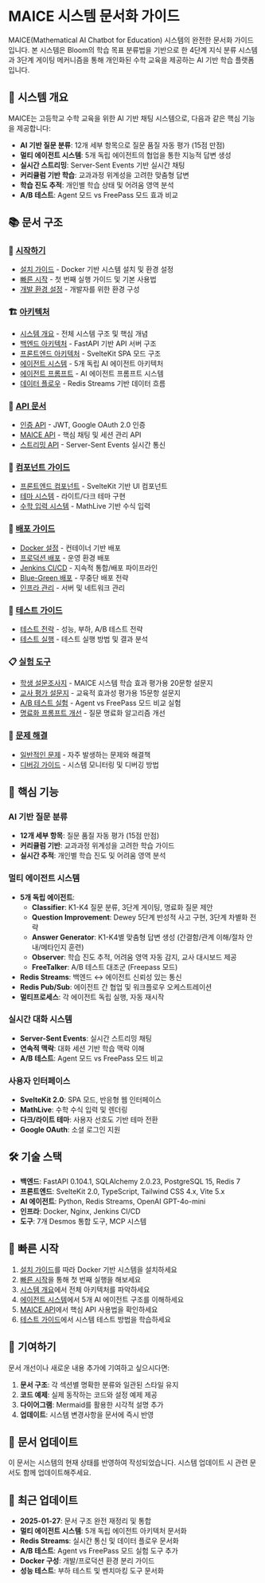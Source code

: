 # MAICE 시스템 문서화 가이드

MAICE(Mathematical AI Chatbot for Education) 시스템의 완전한 문서화 가이드입니다. 본 시스템은 Bloom의 학습 목표 분류법을 기반으로 한 4단계 지식 분류 시스템과 3단계 게이팅 메커니즘을 통해 개인화된 수학 교육을 제공하는 AI 기반 학습 플랫폼입니다.

## 🎯 시스템 개요

MAICE는 고등학교 수학 교육을 위한 AI 기반 채팅 시스템으로, 다음과 같은 핵심 기능을 제공합니다:

- **AI 기반 질문 분류**: 12개 세부 항목으로 질문 품질 자동 평가 (15점 만점)
- **멀티 에이전트 시스템**: 5개 독립 에이전트의 협업을 통한 지능적 답변 생성
- **실시간 스트리밍**: Server-Sent Events 기반 실시간 채팅
- **커리큘럼 기반 학습**: 교과과정 위계성을 고려한 맞춤형 답변
- **학습 진도 추적**: 개인별 학습 상태 및 어려움 영역 분석
- **A/B 테스트**: Agent 모드 vs FreePass 모드 효과 비교

## 📚 문서 구조

### 🚀 [시작하기](./getting-started/)
- [설치 가이드](./getting-started/installation.md) - Docker 기반 시스템 설치 및 환경 설정
- [빠른 시작](./getting-started/quick-start.md) - 첫 번째 실행 가이드 및 기본 사용법
- [개발 환경 설정](./getting-started/development-setup.md) - 개발자를 위한 환경 구성

### 🏗️ [아키텍처](./architecture/)
- [시스템 개요](./architecture/overview.md) - 전체 시스템 구조 및 핵심 개념
- [백엔드 아키텍처](./architecture/backend-architecture.md) - FastAPI 기반 API 서버 구조
- [프론트엔드 아키텍처](./architecture/frontend-architecture.md) - SvelteKit SPA 모드 구조
- [에이전트 시스템](./architecture/agent-system.md) - 5개 독립 AI 에이전트 아키텍처
- [에이전트 프롬프트](./architecture/agent-prompts.md) - AI 에이전트 프롬프트 시스템
- [데이터 플로우](./architecture/data-flow.md) - Redis Streams 기반 데이터 흐름

### 🔌 [API 문서](./api/)
- [인증 API](./api/authentication.md) - JWT, Google OAuth 2.0 인증
- [MAICE API](./api/maice-api.md) - 핵심 채팅 및 세션 관리 API
- [스트리밍 API](./api/streaming-api.md) - Server-Sent Events 실시간 통신

### 🧩 [컴포넌트 가이드](./components/)
- [프론트엔드 컴포넌트](./components/frontend-components.md) - SvelteKit 기반 UI 컴포넌트
- [테마 시스템](./components/theme-system.md) - 라이트/다크 테마 구현
- [수학 입력 시스템](./components/math-input.md) - MathLive 기반 수식 입력

### 🚀 [배포 가이드](./deployment/)
- [Docker 설정](./deployment/docker-setup.md) - 컨테이너 기반 배포
- [프로덕션 배포](./deployment/production-deployment.md) - 운영 환경 배포
- [Jenkins CI/CD](./deployment/jenkins-ci.md) - 지속적 통합/배포 파이프라인
- [Blue-Green 배포](./deployment/BLUE_GREEN_DEPLOYMENT_GUIDE.md) - 무중단 배포 전략
- [인프라 관리](./deployment/infrastructure-management.md) - 서버 및 네트워크 관리

### 🧪 [테스트 가이드](./testing/)
- [테스트 전략](./testing/testing-strategy.md) - 성능, 부하, A/B 테스트 전략
- [테스트 실행](./testing/test-execution.md) - 테스트 실행 방법 및 결과 분석

### 📋 [실험 도구](./experiments/)
- [학생 설문조사지](./experiments/student_survey_questionnaire.md) - MAICE 시스템 학습 효과 평가용 20문항 설문지
- [교사 평가 설문지](./experiments/teacher_evaluation_questionnaire.md) - 교육적 효과성 평가용 15문항 설문지
- [A/B 테스트 실험](./experiments/AB_TEST_EXPERIMENT_PLAN.md) - Agent vs FreePass 모드 비교 실험
- [명료화 프롬프트 개선](./experiments/CLARIFICATION_PROMPT_IMPROVEMENT.md) - 질문 명료화 알고리즘 개선

### 🔧 [문제 해결](./troubleshooting/)
- [일반적인 문제](./troubleshooting/common-issues.md) - 자주 발생하는 문제와 해결책
- [디버깅 가이드](./troubleshooting/debugging-guide.md) - 시스템 모니터링 및 디버깅 방법

## 🎯 핵심 기능

### AI 기반 질문 분류
- **12개 세부 항목**: 질문 품질 자동 평가 (15점 만점)
- **커리큘럼 기반**: 교과과정 위계성을 고려한 학습 가이드
- **실시간 추적**: 개인별 학습 진도 및 어려움 영역 분석

### 멀티 에이전트 시스템
- **5개 독립 에이전트**:
  - **Classifier**: K1-K4 질문 분류, 3단계 게이팅, 명료화 질문 제안
  - **Question Improvement**: Dewey 5단계 반성적 사고 구현, 3단계 차별화 전략
  - **Answer Generator**: K1-K4별 맞춤형 답변 생성 (간결함/관계 이해/절차 안내/메타인지 훈련)
  - **Observer**: 학습 진도 추적, 어려움 영역 자동 감지, 교사 대시보드 제공
  - **FreeTalker**: A/B 테스트 대조군 (Freepass 모드)
- **Redis Streams**: 백엔드 ↔ 에이전트 신뢰성 있는 통신
- **Redis Pub/Sub**: 에이전트 간 협업 및 워크플로우 오케스트레이션
- **멀티프로세스**: 각 에이전트 독립 실행, 자동 재시작

### 실시간 대화 시스템
- **Server-Sent Events**: 실시간 스트리밍 채팅
- **연속적 맥락**: 대화 세션 기반 학습 맥락 이해
- **A/B 테스트**: Agent 모드 vs FreePass 모드 비교

### 사용자 인터페이스
- **SvelteKit 2.0**: SPA 모드, 반응형 웹 인터페이스
- **MathLive**: 수학 수식 입력 및 렌더링
- **다크/라이트 테마**: 사용자 선호도 기반 테마 전환
- **Google OAuth**: 소셜 로그인 지원

## 🛠️ 기술 스택

- **백엔드**: FastAPI 0.104.1, SQLAlchemy 2.0.23, PostgreSQL 15, Redis 7
- **프론트엔드**: SvelteKit 2.0, TypeScript, Tailwind CSS 4.x, Vite 5.x
- **AI 에이전트**: Python, Redis Streams, OpenAI GPT-4o-mini
- **인프라**: Docker, Nginx, Jenkins CI/CD
- **도구**: 7개 Desmos 통합 도구, MCP 시스템

## 📖 빠른 시작

1. [설치 가이드](./getting-started/installation.md)를 따라 Docker 기반 시스템을 설치하세요
2. [빠른 시작](./getting-started/quick-start.md)을 통해 첫 번째 실행을 해보세요
3. [시스템 개요](./architecture/overview.md)에서 전체 아키텍처를 파악하세요
4. [에이전트 시스템](./architecture/agent-system.md)에서 5개 AI 에이전트 구조를 이해하세요
5. [MAICE API](./api/maice-api.md)에서 핵심 API 사용법을 확인하세요
6. [테스트 가이드](./testing/testing-strategy.md)에서 시스템 테스트 방법을 학습하세요

## 🤝 기여하기

문서 개선이나 새로운 내용 추가에 기여하고 싶으시다면:

1. **문서 구조**: 각 섹션별 명확한 분류와 일관된 스타일 유지
2. **코드 예제**: 실제 동작하는 코드와 설정 예제 제공
3. **다이어그램**: Mermaid를 활용한 시각적 설명 추가
4. **업데이트**: 시스템 변경사항을 문서에 즉시 반영

## 📝 문서 업데이트

이 문서는 시스템의 현재 상태를 반영하여 작성되었습니다. 시스템 업데이트 시 관련 문서도 함께 업데이트해주세요.

## 🔄 최근 업데이트

- **2025-01-27**: 문서 구조 완전 재정리 및 통합
- **멀티 에이전트 시스템**: 5개 독립 에이전트 아키텍처 문서화
- **Redis Streams**: 실시간 통신 및 데이터 플로우 문서화
- **A/B 테스트**: Agent vs FreePass 모드 실험 도구 추가
- **Docker 구성**: 개발/프로덕션 환경 분리 가이드
- **성능 테스트**: 부하 테스트 및 벤치마킹 도구 문서화
